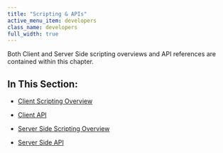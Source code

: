 ```yaml
---
title: "Scripting & APIs"
active_menu_item: developers
class_name: developers
full_width: true
---
```



Both Client and Server Side scripting overviews and API references are contained within this chapter.

## In This Section:

 - [Client Scripting Overview](client-scripting-overview/index)

 - [Client API](client-api/index)

 - [Server Side Scripting Overview](server-side-scripting-overview/index)

 - [Server Side API](server-side-api/index)

